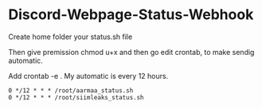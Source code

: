 # Discord-Webpage-Status-Webhook

Create home folder your status.sh file

Then give premission chmod u+x and then go edit crontab, to make sendig automatic.

Add crontab -e . My automatic is every 12 hours.
```
0 */12 * * * /root/aarmaa_status.sh
0 */12 * * * /root/siimleaks_status.sh
```
